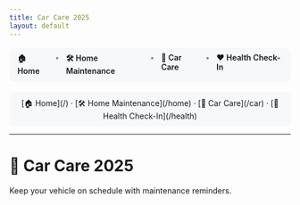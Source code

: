 ```yaml
---
title: Car Care 2025
layout: default
---
```

<div class="lc-nav">
  <a href="/">🏠 Home</a>
  <span>•</span>
  <a href="/home">🛠️ Home Maintenance</a>
  <span>•</span>
  <a href="/car">🚗 Car Care</a>
  <span>•</span>
  <a href="/health">❤️ Health Check-In</a>
</div>

<style>
.lc-nav{
  display:flex; gap:.75rem; justify-content:center; 
  background:#f6f8fa; padding:.6rem .9rem; border-radius:10px; 
  margin: 1rem auto 1.25rem; width:fit-content; 
  box-shadow: 0 1px 0 rgba(0,0,0,.04);
}
.lc-nav a{ text-decoration:none; font-weight:600; }
.lc-nav a:hover{ text-decoration:underline; }
.lc-nav span{ opacity:.5 }
</style>

<div align="center" style="background-color:#f6f8fa; padding:10px; border-radius:8px;">
  [🏠 Home](/) · [🛠️ Home Maintenance](/home) · [🚗 Car Care](/car) · [💪 Health Check-In](/health)
</div>

---

# 🚗 Car Care 2025
Keep your vehicle on schedule with maintenance reminders.
